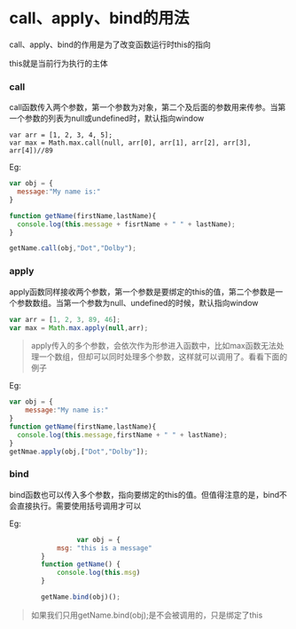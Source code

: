 # call、apply、bind的用法

call、apply、bind的作用是为了改变函数运行时this的指向

this就是当前行为执行的主体

### call

call函数传入两个参数，第一个参数为对象，第二个及后面的参数用来传参。当第一个参数的列表为null或undefined时，默认指向window

```
var arr = [1, 2, 3, 4, 5];
var max = Math.max.call(null, arr[0], arr[1], arr[2], arr[3], arr[4])//89
```

Eg:

```javascript
var obj = {
  message:"My name is:"
}

function getName(firstName,lastName){
  console.log(this.message + fisrtName + " " + lastName);
}

getName.call(obj,"Dot","Dolby");
```

### apply

apply函数同样接收两个参数，第一个参数是要绑定的this的值，第二个参数是一个参数数组。当第一个参数为null、undefined的时候，默认指向window

```javascript
var arr = [1, 2, 3, 89, 46];
var max = Math.max.apply(null,arr);
```

> apply传入的多个参数，会依次作为形参进入函数中，比如max函数无法处理一个数组，但却可以同时处理多个参数，这样就可以调用了。看看下面的例子

Eg:

```javascript
var obj = {
	message:"My name is:"
}
function getName(firstName,lastName){
  console.log(this.message,firstName + " " + lastName);
}
getNmae.apply(obj,["Dot","Dolby"]);
```

### bind

bind函数也可以传入多个参数，指向要绑定的this的值。但值得注意的是，bind不会直接执行。需要使用括号调用才可以

Eg:

```javascript
				 var obj = {
            msg: "this is a message"
        }
        function getName() {
            console.log(this.msg)
        }

        getName.bind(obj)();
```

> 如果我们只用getName.bind(obj);是不会被调用的，只是绑定了this


